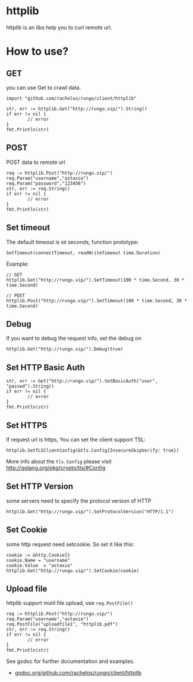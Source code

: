 # httplib

httplib is an libs help you to curl remote url.

# How to use?

## GET

you can use Get to crawl data.

	import "github.com/rachelos/rungo/client/httplib"

	str, err := httplib.Get("http://rungo.vip/").String()
	if err != nil {
        	// error
	}
	fmt.Println(str)

## POST

POST data to remote url

	req := httplib.Post("http://rungo.vip/")
	req.Param("username","astaxie")
	req.Param("password","123456")
	str, err := req.String()
	if err != nil {
        	// error
	}
	fmt.Println(str)

## Set timeout

The default timeout is `60` seconds, function prototype:

	SetTimeout(connectTimeout, readWriteTimeout time.Duration)

Example:

	// GET
	httplib.Get("http://rungo.vip/").SetTimeout(100 * time.Second, 30 * time.Second)

	// POST
	httplib.Post("http://rungo.vip/").SetTimeout(100 * time.Second, 30 * time.Second)

## Debug

If you want to debug the request info, set the debug on

	httplib.Get("http://rungo.vip/").Debug(true)

## Set HTTP Basic Auth

	str, err := Get("http://rungo.vip/").SetBasicAuth("user", "passwd").String()
	if err != nil {
        	// error
	}
	fmt.Println(str)

## Set HTTPS

If request url is https, You can set the client support TSL:

	httplib.SetTLSClientConfig(&tls.Config{InsecureSkipVerify: true})

More info about the `tls.Config` please visit http://golang.org/pkg/crypto/tls/#Config

## Set HTTP Version

some servers need to specify the protocol version of HTTP

	httplib.Get("http://rungo.vip/").SetProtocolVersion("HTTP/1.1")

## Set Cookie

some http request need setcookie. So set it like this:

	cookie := &http.Cookie{}
	cookie.Name = "username"
	cookie.Value  = "astaxie"
	httplib.Get("http://rungo.vip/").SetCookie(cookie)

## Upload file

httplib support mutil file upload, use `req.PostFile()`

	req := httplib.Post("http://rungo.vip/")
	req.Param("username","astaxie")
	req.PostFile("uploadfile1", "httplib.pdf")
	str, err := req.String()
	if err != nil {
        	// error
	}
	fmt.Println(str)

See godoc for further documentation and examples.

* [godoc.org/github.com/rachelos/rungo/client/httplib](https://godoc.org/github.com/rachelos/rungo/client/httplib)
